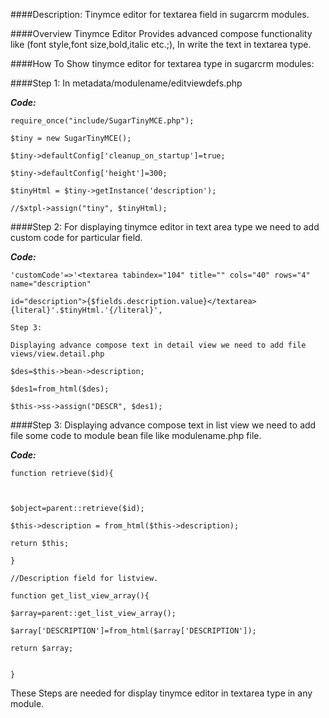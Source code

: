 ####Description:
Tinymce editor for textarea field in sugarcrm modules.

####Overview
Tinymce Editor Provides advanced compose functionality like (font style,font size,bold,italic etc.;), In write the text
in textarea type.

####How To Show tinymce editor for textarea type in sugarcrm modules:

####Step 1:
In metadata/modulename/editviewdefs.php

**_Code:_**

```
require_once("include/SugarTinyMCE.php");

$tiny = new SugarTinyMCE();

$tiny->defaultConfig['cleanup_on_startup']=true;

$tiny->defaultConfig['height']=300;

$tinyHtml = $tiny->getInstance('description');

//$xtpl->assign("tiny", $tinyHtml);

```

####Step 2:
For displaying tinymce editor in text area type we need to add custom code for particular field.

**_Code:_**

```
'customCode'=>'<textarea tabindex="104" title="" cols="40" rows="4" name="description"

id="description">{$fields.description.value}</textarea>{literal}'.$tinyHtml.'{/literal}',

Step 3:

Displaying advance compose text in detail view we need to add file views/view.detail.php

$des=$this->bean->description;

$des1=from_html($des);

$this->ss->assign("DESCR", $des1);

```
####Step 3:
Displaying advance compose text in list view we need to add file some code to module bean file like modulename.php file.

**_Code:_**

```
function retrieve($id){



$object=parent::retrieve($id);

$this->description = from_html($this->description);

return $this;

}

//Description field for listview.

function get_list_view_array(){

$array=parent::get_list_view_array();

$array['DESCRIPTION']=from_html($array['DESCRIPTION']);

return $array;


}

```

These Steps are needed for display tinymce editor in textarea type in any module.














